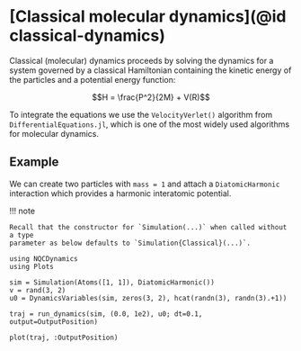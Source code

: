 # [Classical molecular dynamics](@id classical-dynamics)

Classical (molecular) dynamics proceeds
by solving the dynamics for a system governed by a classical Hamiltonian containing
the kinetic energy of the particles and a potential energy function:

```math
H = \frac{P^2}{2M} + V(R)
```

To integrate the equations we use the `VelocityVerlet()` algorithm from
`DifferentialEquations.jl`, which is one of the most widely used
algorithms for molecular dynamics.

## Example

We can create two particles with `mass = 1` and attach a `DiatomicHarmonic` interaction which provides a harmonic interatomic potential.

!!! note

    Recall that the constructor for `Simulation(...)` when called without a type
    parameter as below defaults to `Simulation{Classical}(...)`.

```@example
using NQCDynamics
using Plots

sim = Simulation(Atoms([1, 1]), DiatomicHarmonic())
v = rand(3, 2)
u0 = DynamicsVariables(sim, zeros(3, 2), hcat(randn(3), randn(3).+1))

traj = run_dynamics(sim, (0.0, 1e2), u0; dt=0.1, output=OutputPosition)

plot(traj, :OutputPosition)
```
